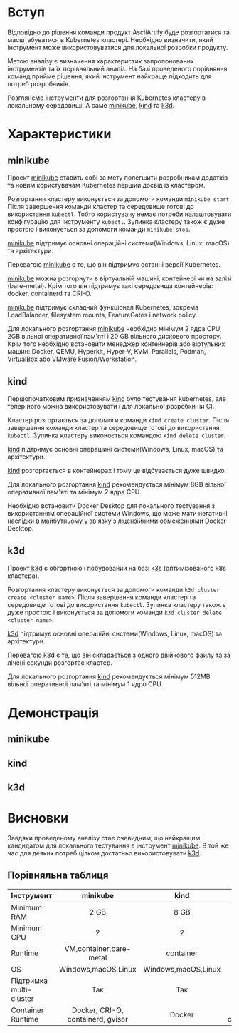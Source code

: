 # Вступ

Відповідно до рішення команди продукт AsciiArtify буде розгортатися та масштабуватися в Kubernetes кластері. Необхідно визначити, який інструмент може використовуватися для локальної розробки продукту.

Метою аналізу є визначення характеристик запропонованих інструментів та їх порівняльний аналіз. На базі проведеного порівняння команд прийме рішення, який інструмент найкраще підходить для потреб розробників.

Розглянемо інструменти для розгортання Kubernetes кластеру в локальному середовищі. А саме [minikube](https://minikube.sigs.k8s.io/docs/), [kind](https://kind.sigs.k8s.io/) та [k3d](https://k3d.io/v5.5.1/).

# Характеристики

## minikube

Проект [minikube](https://minikube.sigs.k8s.io/docs/) ставить собі за мету полегшити розробникам додатків та новим користувачам Kubernetes перший досвід із кластером. 

Розгортання кластеру виконується за допомоги команди ```minikube start```. Після завершення команди кластер та середовище готові до використання ```kubectl```. Тобто користувачу немає потреби налаштовувати конфігурацію для інструменту ```kubectl```. Зупинка кластеру також є дуже простою і виконується за допомоги команди ```minikube stop```.

[minikube](https://minikube.sigs.k8s.io/docs/) підтримує основні операційні системи(Windows, Linux, macOS) та архітектури.

Перевагою [minikube](https://minikube.sigs.k8s.io/docs/) є те, що він підтримує останні версії Kubernetes. 

[minikube](https://minikube.sigs.k8s.io/docs/) можна розгорнути в віртуальній машині, контейнері чи на залізі (bare-metal). Крім того він підтримує такі середовища контейнерів: docker, containerd та CRI-O.

[minikube](https://minikube.sigs.k8s.io/docs/) підтримує складний функціонал Kubernetes, зокрема LoadBalancer, filesystem mounts, FeatureGates і network policy.

Для локального розгортання [minikube](https://minikube.sigs.k8s.io/docs/) необхідно мінімум 2 ядра CPU, 2GB вільної оперативної пам'яті і 20 GB вільного дискового простору. Крім того необхідно встановити менеджер контейнерів або віртульних машин: Docker, QEMU, Hyperkit, Hyper-V, KVM, Parallels, Podman, VirtualBox або VMware Fusion/Workstation.

## kind

Першопочатковим призначенням [kind](https://kind.sigs.k8s.io/) було тестування kubernetes, але тепер його можна використовувати і для локальної розробки чи CI.

Кластер розгортається за допомоги команди ```kind create cluster```. Після завершення команди кластер та середовище готові до використання ```kubectl```. Зупинка кластеру виконоється командою ```kind delete cluster```.

[kind](https://kind.sigs.k8s.io/) підтримує основні операційні системи(Windows, Linux, macOS) та архітектури.

[kind](https://kind.sigs.k8s.io/) розгортається в контейнерах і тому це відбувається дуже швидко.

Для локального розгортання [kind](https://kind.sigs.k8s.io/) рекомендується мінімум 8GB вільної оперативної пам'яті та мінімум 2 ядра CPU.

Необхідно встановити Docker Desktop для локального тестування з використанням операційної системи Windows, що може мати негативні наслідки в майбутньому у зв'язку з ліцензійними обмеженнями Docker Desktop.

## k3d

Проект [k3d](https://k3d.io/v5.5.1/) є обгорткою і побудований на базі [k3s](https://docs.k3s.io/) (оптимізованого k8s кластера).

Розгортання кластеру виконується за допомоги команди ```k3d cluster create <cluster name>```. Після завершення команди кластер та середовище готові до використання ```kubectl```. Зупинка кластеру також є дуже простою і виконується за допомоги команди ```k3d cluster delete <cluster name>```.

[k3d](https://k3d.io/v5.5.1/) підтримує основні операційні системи(Windows, Linux, macOS) та архітектури.

Перевагою [k3d](https://k3d.io/v5.5.1/) є те, що він складається з одного двійкового файлу та за лічені секунди розгортає кластер.

Для локального розгортання [kind](https://kind.sigs.k8s.io/) рекомендується мінімум 512MB вільної оперативної пам'яті та мінімум 1 ядро CPU.

# Демонстрація

## minikube



## kind



## k3d



# Висновки

Завдяки проведеному аналізу стає очевидним, що найкращим кандидатом для локального тестування є інструмент [minikube](https://minikube.sigs.k8s.io/docs/). В той же час для деяких потреб цілком достатньо використовувати [k3d](https://k3d.io/v5.5.1/).

## Порівняльна таблиця

| Інструмент       | minikube    | kind        | k3d                        | 
| -----------------|:-----------:| :----------:|:---------------------------:
| Minimum RAM      | 2 GB        |   8 GB      | 512 MB                     |
| Minimum CPU      | 2           |   2         | 1                          |
| Runtime          | VM,container,bare-metal|container| native        |
| OS   | Windows,macOS,Linux | Windows,macOS,Linux | Linux |
| Підтримка multi-cluster | Так | Так | Ні |
| Container Runtime | Docker, CRI-O, containerd, gvisor | Docker | Docker, containerd |
